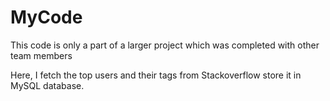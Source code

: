 # MyCode
This code is only a part of a larger project which was completed with other team members

Here, I fetch the top users and their tags from Stackoverflow store it in MySQL database.
